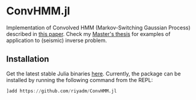# ConvHMM.jl
Implementation of Convolved HMM (Markov-Switching Gaussian Process) described in [this paper](https://arxiv.org/abs/1710.06613). Check my [Master's thesis](https://purl.stanford.edu/km001pf4033) for examples of application to (seismic) inverse problem.

## Installation
Get the latest stable Julia binaries [here](https://julialang.org/downloads/). Currently, the package can be installed by running the following command from the REPL:
```julia
]add https://github.com/riyadm/ConvHMM.jl
```